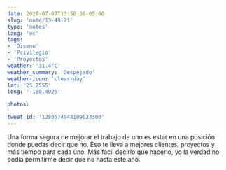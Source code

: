 ```yaml
---
date: 2020-07-07T13:50:36-05:00
slug: 'note/13-49-21'
type: 'notes'
lang: 'es'
tags:
- 'Diseno'
- 'Privilegio'
- 'Proyectos'
weather: '31.4°C'
weather_summary: 'Despejado'
weather-icon: 'clear-day'
lat: '25.7555'
long: '-100.4025'

photos:

tweet_id: '1280574948109623300'
---
```

Una forma segura de mejorar el trabajo de uno es estar en una posición donde puedas decir que no. Eso te lleva a mejores clientes, proyectos y más tiempo para cada uno. 
Más fácil decirlo que hacerlo, yo la verdad no podía permitirme decir que no hasta este año.   